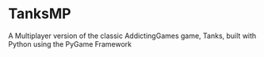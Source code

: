 # TanksMP
A Multiplayer version of the classic AddictingGames game, Tanks, built with Python using the PyGame Framework

